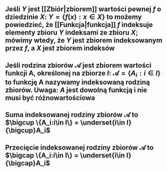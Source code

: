 ## Jeśli $Y$ jest [[Zbiór|zbiorem]] wartości pewnej $f$ o dziedzinie $X$: $Y=\{f(x):x\in X\}$ to możemy powiedzieć, że [[Funkcja|funkcja]] $f$ **indeksuje** elementy zbioru $Y$ indeksami ze zbioru $X$; mówimy wtedy, że $Y$ jest **zbiorem indeksowanym przez $f$**, a $X$ jest **zbiorem indeksów**
## Jeśli  rodzina zbiorów $\mathcal{A}$ jest zbiorem wartości funkcji A, określonej na zbiorze $I$: $\mathcal{A} = \{A_i:i\in I\}$ to funkcję A nazywamy **indeksowaną rodziną zbiorów**. Uwaga: $A$ jest dowolną funkcją i nie musi być różnowartościowa
## **Suma indeksowanej rodziny zbiorów** $\mathcal{A}$ to $\bigcup \{A_i:i\in I\} = \underset{i\in I}{\bigcup}A_i$
## **Przecięcie indeksowanej rodziny zbiorów** $\mathcal{A}$ to $\bigcap \{A_i:i\in I\} = \underset{i\in I}{\bigcap}A_i$

